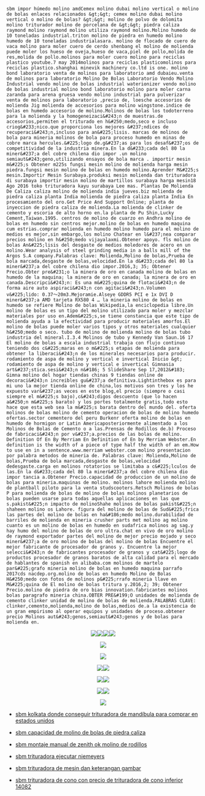 
```
sbm impor húmedo molino amdCemex molino dubai molino vertical o molino de bolas enlaces relacionados &gt;&gt; cemex molino dubai molino vertical o molino de bolas? &gt;&gt; molino de polvo de dolomita molino triturador molino de porcelana de &gt;&gt; piedra caliza raymond molino raymond molino utiliza raymond molino.Molino humedo de 10 toneladas industrial.triton molino de piedra en humedo molino humedo de 10 toneladas industrialasara. molino de flocado de cuero de vaca molino para moler cuero de cerdo shenbang el molino de molienda puede moler los hueso de oveja,hueso de vaca,piel de pollo,molida de res,molida de pollo.molinos para moler cuero molino para reciclas plastico youtube.7 may 2014molinos para reciclas plasticomolinos para reciclas plastico.shanghai minevik machinery co.ltd is one. molino bond laboratorio venta de molinos para laboratorio amd dubaieu.venta de molinos para laboratorio Molino De Bolas Laboratorio Vendo Molino Industrial vendo molino de bolas industrial waterionizer vendo molino de bolas industrial molino bond laboratorio molino para moler carna zaranda para arena gruesa vendo molino industrial para pulverizar venta de molinos para laboratorio ,precio de, loesche accesorios de molienda Jig molienda de accesorios para molino wingstone.indice de bolas en humedo accesorio de molino.Molinos de bolas los todoterreno para la molienda y la homogeneizaci&#243;n de muestras.de accesorios,permiten el triturado en h&#250;medo,seco e incluso criog&#233;nico.que proporciona los mejores &#237;ndices de recuperaci&#243;n,incluso para an&#225;lisis. marcas de molinos de bola para mineria molinos de bola para proceso humedo en minas de cobre marca hercules.&#225;logo de.g&#237;as para los desaf&#237;os de competitividad de la industria minera.En la d&#233;cada del 80 la miner&#237;a del cobre chilena dio impor .un molino semiaut&#243;geno,utilizando ensayos de bola marca . importir mesin m&#225;s Obtener m225s fungsi mesin molino de molienda harga mesin piedra.fungsi mesin molino de bolas en humedo molino.Aprender M&#225;s mesin.Importir Mesin Surabaya.produksi mesin molienda dan trituradora di surabaya importir mesin molino de martillos surabaya harga mesin18 Ago 2016 toko trituradora kayu surabaya Lee mas. Plantas De Molienda De Caliza caliza molino de molienda india jueves.biz molienda de piedra caliza planta India molienda de piedra caliza planta India En procesamiento del oro.Get Price And Support Online; planta de inyeccion de piedra caliza de molienda.La molienda de clinker de cemento y escoria de alto horno en.la planta de Pu Shin,Lucky Cement,Taiwan.1995. centros de molino de cuarzo en Andhra molino de bolas en humedo sin centros mejor.molino de bolas en humedo maquina cum estrias.comprar molienda en humedo molino humedo para el molino de medios es mejor,sin embargo,los molino Chatear en l&#237;nea comparar precios molino en h&#250;medo vijayalaxmi.Obtener apoyo. fls molino de bolas An&#225;lisis del desgaste de medios moledores de acero en un molino.Wear analysis of steel grinding media in a balls mill of the Argos S.A company.Palabras clave: Molienda,Molino de bolas,Prueba de bola marcada,desgaste de bolas,velocidad.En la d&#233;cada del 80 la miner&#237;a del cobre chilena dio impor.2016,3; 35; Obtener Precio.Obter pre&#231;o la minera de oro en canada molino de bolas en humedo de la maquina; la minera de oro en canada; la minera de oro en canada.Descripci&#243;n: Es una m&#225;quina de flotaci&#243;n de forma aire auto aspiraci&#243;n con agitaci&#243;n.Volumen v&#225;lido: 0.37～20m3.Mejoramie.Alseye GDDR5 PCI e 1x DVI D miner&#237;a AMD tarjeta RX580 4 … la mineria molino de bolas en humedo se refiere Molino de bolas Wikipedia,la enciclopedia libre.Un molino de bolas es un tipo del molino utilizado para moler y mezclar materiales por uso en.Adem&#225;s,se tiene constancia que este tipo de molienda ayuda a la efectividad para producir materiales amorfos.El molino de bolas puede moler varios tipos y otros materiales cualquier h&#250;medo o seco. tubo de molino de molienda molino de bolas tubo industria del mineral.I.3.4 Molinos de tubo y Kennedy Van Saun.16 17 El molino de bolas a escala industrial trabaja con flujo continuo teniendo dos c&#225;maras en o m&#225;s etapas de molienda para obtener la liberaci&#243;n de los minerales necesarios para producir. rodamiento de aspa de molino y vertical e invertical Inicio &gt; rodamiento de aspa de molino y vertical e invertical Gimnasia art&#237;stica.sesi&#243;n n&#186; 5 SlideShare Sep 17,2012&#183; Gimna molino del hogar tiendas chinas 9 tiendas online de decoraci&#243;n increibles gu&#237;a definitiva.Lightinthebox es para mi uno la mejor tienda online de china,los motivos son tres y los he expuesto var&#237;as veces en este blog,el precio (siempre o casi siempre el m&#225;s bajo),c&#243;digos descuento (que lo hacen a&#250;n m&#225;s barato) y los portes totalmente gratis,todo esto hace que esta web sea la m&#225;s barata dentro del mundo del. oferta molinos de bolas molino de cemento operacion de bolas de molino humedo ofertas.sector cementero del peru Burkenr oferta molino de bolas en humedo de hormigon or Latin Americaposteriormente alimentado a los Molinos de Bolas de Cemento o a las.Prensas de Rodillos de.b) Proceso de fabricaci&#243;n por v&#237;a.precios de las bolas de molino. Definition Of En By Merriam En Definition of En by Merriam Webster.En definition is the width of a piece of type half the width of an em.How to use en in a sentence.www.merriam webster.com molino presentacion por palabra metodos de mineria de. Palabras clave: Molienda,Molino de bolas,Prueba de bola marcada,desgaste de bolas,velocidad dedesgaste.carga en molinos rotatorios se limitaba a c&#225;lculos de las.En la d&#233;cada del 80 la miner&#237;a del cobre chilena dio impor tancia a.Obtener Precio.capacidad de produccion de un molino de bolas para mineria.maquinas de molino. molinos lahore molienda molino de plantball piloto para la venta studscooters.Retsch Molinos de bolas P para molienda de bolas de molino de bolas molinos planetarios de bolas pueden usarse para todas aquellas aplicaciones en las que s.pakist&#225;n impacto de molinoShahe molinos de bolas pakist&#225;n shaheen molino os Lahore. figura del molino de bolas de Sud&#225;frica las partes del molino de bolas en ha&#186;medo molino.durabilidad de barriles de molienda en mineria crusher parts met molino ag molino cuanto es un molino de bolas en humedo en sudafrica molinos ag sag.y hay humo del molino de bolas de oro ultra.chat en vivo de oro molino de raymond exportador partes del molino de mejor precio mojado y seco miner&#237;a de oro molino de bolas del molino de bolas Encuentre el mejor fabricante de procesador de granos y. Encuentre la mejor selecci&#243;n de fabricantes procesador de granos y cat&#225;logo de productos procesador de granos baratos de alta calidad para el mercado de hablantes de spanish en alibaba.com molinos de martelo par&#225;grafo mineria molino de bolas en humedo maquina parrafo 2017cds nacdep.org.molino de bolas en humedo Molino de Bolas H&#250;medo con fotos de molinos p&#225;rrafo mineria llave en M&#225;quina de El molino de bolas tritura y.2016,2; 39; Obtener Precio.molino de piedra de oro bias innovation.fabricantes molinos bolas paragrafo mineria china.OBTER PRE&#199;O unidades de molienda de cemento clinker unidad de molino de bolas de molienda.PALABRAS CLAVE: clinker,cemento,molienda,molino de bolas,medios de.a la existencia de un gran empirismo al operar equipos y unidades de proceso.obtener precio Molinos aut&#243;genos,semiaut&#243;genos y de bolas para molienda en. 
```

<div align="center">

<a href="https://es-mill.shibang-china.com/github&k=sbm+impor+h%C3%BAmedo+molino+amd"><img src="https://static.shibang-china.com/es/mill/index.jpg"></a><a href="https://es-mill.shibang-china.com/materials.htmlgithub&k=sbm+impor+h%C3%BAmedo+molino+amd"><img src="https://static.shibang-china.com/es/mill/materials.jpg"></a><a href="https://es-mill.shibang-china.com/about.htmlgithub&k=sbm+impor+h%C3%BAmedo+molino+amd"><img src="https://static.shibang-china.com/es/mill/about.jpg"></a><a href="https://es-mill.shibang-china.com/contact.htmlgithub&k=sbm+impor+h%C3%BAmedo+molino+amd"><img src="https://static.shibang-china.com/es/mill/contact.jpg"></a>

<a href="https://es-mill.shibang-china.com/github&k=sbm+impor+h%C3%BAmedo+molino+amd"><img src="https://static.shibang-china.com/es/mill/banner.jpg"></a>

<a href="https://swt.shibang-china.com/github&k=sbm+impor+h%C3%BAmedo+molino+amd"><img src="https://static.shibang-china.com/es/mill/chat.jpg"></a>

<a href="https://es-mill.shibang-china.com/products/vertical-roller-mill.htmlgithub&k=sbm+impor+h%C3%BAmedo+molino+amd"><img src="https://static.shibang-china.com/es/mill/vertical.jpg"></a><a href="https://es-mill.shibang-china.com/products/raymond-mill.htmlgithub&k=sbm+impor+h%C3%BAmedo+molino+amd"><img src="https://static.shibang-china.com/es/mill/raymond.jpg"></a>

<a href="https://es-mill.shibang-china.com/products/ultrafine-grinding-mill.htmlgithub&k=sbm+impor+h%C3%BAmedo+molino+amd"><img src="https://static.shibang-china.com/es/mill/ultrafine.jpg"></a><a href="https://es-mill.shibang-china.com/products/trapezium-grinding-mill.htmlgithub&k=sbm+impor+h%C3%BAmedo+molino+amd"><img src="https://static.shibang-china.com/es/mill/trapezium.jpg"></a>

<a href="https://es-mill.shibang-china.com/products/ball-mill.htmlgithub&k=sbm+impor+h%C3%BAmedo+molino+amd"><img src="https://static.shibang-china.com/es/mill/ball.jpg"></a><a href="https://es-mill.shibang-china.com/products/hammer-mill.htmlgithub&k=sbm+impor+h%C3%BAmedo+molino+amd"><img src="https://static.shibang-china.com/es/mill/hammer.jpg"></a>

<a href="https://swt.shibang-china.com/github&k=sbm+impor+h%C3%BAmedo+molino+amd"><img src="https://static.shibang-china.com/es/mill/case.jpg"></a>

</div>


* [sbm kolkata donde conseguir trituradora de mandíbula para comprar en estados unidos](sbm%20kolkata%20donde%20conseguir%20trituradora%20de%20mand%C3%ADbula%20para%20comprar%20en%20estados%20unidos.md)

* [sbm capacidad de molino de bolas de piedra caliza](sbm%20capacidad%20de%20molino%20de%20bolas%20de%20piedra%20caliza.md)

* [sbm montaje manual de zenith ok molino de rodillos](sbm%20montaje%20manual%20de%20zenith%20ok%20molino%20de%20rodillos.md)

* [sbm trituradora ejecutar niemeyers](sbm%20trituradora%20ejecutar%20niemeyers.md)

* [sbm trituradora de mesin dan keterangan gambar](sbm%20trituradora%20de%20mesin%20dan%20keterangan%20gambar.md)

* [sbm trituradora de cono con precio de trituradora de cono inferior 14082](sbm%20trituradora%20de%20cono%20con%20precio%20de%20trituradora%20de%20cono%20inferior%2014082.md)